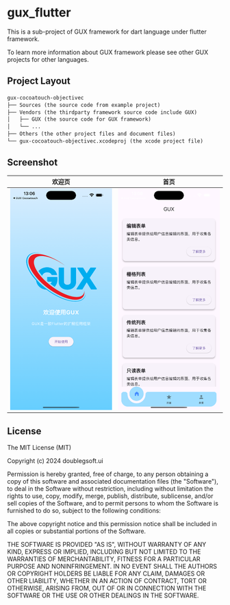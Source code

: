 gux_flutter
===========

This is a sub-project of GUX framework for dart language under flutter framework.

To learn more information about GUX framework please see other GUX projects for other languages.

## Project Layout

```md
gux-cocoatouch-objectivec
├── Sources (the source code from example project)
├── Vendors (the thirdparty framework source code include GUX)
│   ├── GUX (the source code for GUX framework)
│   └── ...
├── Others (the other project files and document files)
└── gux-cocoatouch-objectivec.xcodeproj (the xcode project file)
```

## Screenshot

| 欢迎页 | 首页 |
|----|----|
| ![欢迎页](asset/image/screenshot/screenshot-1.png) | ![首页](asset/image/screenshot/screenshot-2.png)         

## License
 
The MIT License (MIT)

Copyright (c) 2024 doublegsoft.ui

Permission is hereby granted, free of charge, to any person obtaining a copy of this software and associated documentation files (the "Software"), to deal in the Software without restriction, including without limitation the rights to use, copy, modify, merge, publish, distribute, sublicense, and/or sell copies of the Software, and to permit persons to whom the Software is furnished to do so, subject to the following conditions:

The above copyright notice and this permission notice shall be included in all copies or substantial portions of the Software.

THE SOFTWARE IS PROVIDED "AS IS", WITHOUT WARRANTY OF ANY KIND, EXPRESS OR IMPLIED, INCLUDING BUT NOT LIMITED TO THE WARRANTIES OF MERCHANTABILITY, FITNESS FOR A PARTICULAR PURPOSE AND NONINFRINGEMENT. IN NO EVENT SHALL THE AUTHORS OR COPYRIGHT HOLDERS BE LIABLE FOR ANY CLAIM, DAMAGES OR OTHER LIABILITY, WHETHER IN AN ACTION OF CONTRACT, TORT OR OTHERWISE, ARISING FROM, OUT OF OR IN CONNECTION WITH THE SOFTWARE OR THE USE OR OTHER DEALINGS IN THE SOFTWARE.